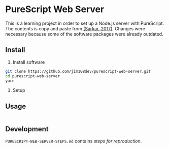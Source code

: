 # PureScript Web Server

This is a learning project in order to set up a Node.js server with PureScript. The contents is copy and paste from [(Sarkar, 2017)](https://abhinavsarkar.net/posts/ps-simple-rest-service/). Changes were necessary because some of the software packages were already outdated.

## Install

1. Install software

```sh
git clone https://github.com/jim108dev/purescript-web-server.git
cd purescript-web-server
yarn
```

1. Setup

## Usage

```sh
```

## Development

`PURESCRIPT-WEB-SERVER-STEPS.md` contains *steps for reproduction*.
